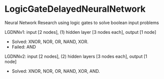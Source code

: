 # LogicGateDelayedNeuralNetwork
Neural Network Research using logic gates to solve boolean input problems

LGDNNv1: input [2 nodes], (1) hidden layer  [3 nodes each], output [1 node]
 * Solved: XNOR, NOR, OR, NAND, XOR.
 * Failed: AND
 
LGDNNv2: input [2 nodes], (2) hidden layers [3 nodes each], output [1 node]
 * Solved: XNOR, NOR, OR, NAND, XOR, AND.
 
 
